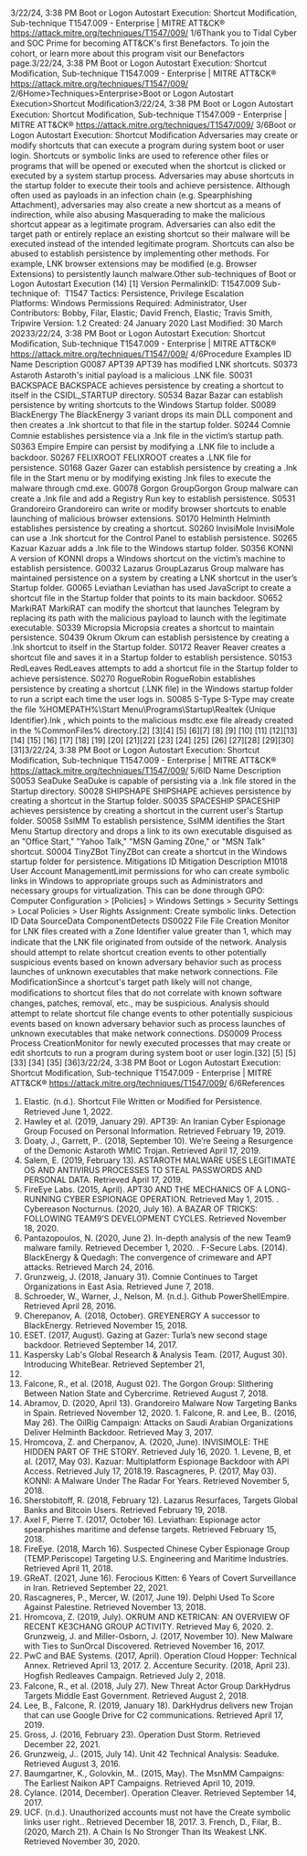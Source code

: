 3/22/24, 3:38 PM Boot or Logon Autostart Execution: Shortcut Modiﬁcation, Sub-technique T1547.009 - Enterprise | MITRE ATT&CK®
https://attack.mitre.org/techniques/T1547/009/ 1/6Thank you to Tidal Cyber and SOC Prime for becoming ATT&CK's ﬁrst Benefactors. To join the cohort, or learn more about this program visit our
Benefactors page.3/22/24, 3:38 PM Boot or Logon Autostart Execution: Shortcut Modiﬁcation, Sub-technique T1547.009 - Enterprise | MITRE ATT&CK®
https://attack.mitre.org/techniques/T1547/009/ 2/6Home>Techniques>Enterprise>Boot or Logon Autostart Execution>Shortcut Modiﬁcation3/22/24, 3:38 PM Boot or Logon Autostart Execution: Shortcut Modiﬁcation, Sub-technique T1547.009 - Enterprise | MITRE ATT&CK®
https://attack.mitre.org/techniques/T1547/009/ 3/6Boot or Logon Autostart Execution: Shortcut
Modiﬁcation
Adversaries may create or modify shortcuts that can execute a program during system boot or user login. Shortcuts or symbolic links are
used to reference other ﬁles or programs that will be opened or executed when the shortcut is clicked or executed by a system startup
process.
Adversaries may abuse shortcuts in the startup folder to execute their tools and achieve persistence. Although often used as payloads in
an infection chain (e.g. Spearphishing Attachment), adversaries may also create a new shortcut as a means of indirection, while also
abusing Masquerading to make the malicious shortcut appear as a legitimate program. Adversaries can also edit the target path or entirely
replace an existing shortcut so their malware will be executed instead of the intended legitimate program.
Shortcuts can also be abused to establish persistence by implementing other methods. For example, LNK browser extensions may be
modiﬁed (e.g. Browser Extensions) to persistently launch malware.Other sub-techniques of Boot or Logon Autostart Execution (14)
[1]
Version PermalinkID: T1547.009
Sub-technique of:  T1547
 
Tactics: Persistence, Privilege Escalation
 
Platforms: Windows
 
Permissions Required: Administrator, User
Contributors: Bobby, Filar, Elastic; David French, Elastic; Travis Smith, Tripwire
Version: 1.2
Created: 24 January 2020
Last Modiﬁed: 30 March 20233/22/24, 3:38 PM Boot or Logon Autostart Execution: Shortcut Modiﬁcation, Sub-technique T1547.009 - Enterprise | MITRE ATT&CK®
https://attack.mitre.org/techniques/T1547/009/ 4/6Procedure Examples
ID Name Description
G0087 APT39 APT39 has modiﬁed LNK shortcuts.
S0373 Astaroth Astaroth's initial payload is a malicious .LNK ﬁle. 
S0031 BACKSPACE BACKSPACE achieves persistence by creating a shortcut to itself in the CSIDL\_STARTUP directory.
S0534 Bazar Bazar can establish persistence by writing shortcuts to the Windows Startup folder.
S0089 BlackEnergy The BlackEnergy 3 variant drops its main DLL component and then creates a .lnk shortcut to that ﬁle in the
startup folder.
S0244 Comnie Comnie establishes persistence via a .lnk ﬁle in the victim’s startup path.
S0363 Empire Empire can persist by modifying a .LNK ﬁle to include a backdoor.
S0267 FELIXROOT FELIXROOT creates a .LNK ﬁle for persistence.
S0168 Gazer Gazer can establish persistence by creating a .lnk ﬁle in the Start menu or by modifying existing .lnk ﬁles to
execute the malware through cmd.exe.
G0078 Gorgon
GroupGorgon Group malware can create a .lnk ﬁle and add a Registry Run key to establish persistence.
S0531 Grandoreiro Grandoreiro can write or modify browser shortcuts to enable launching of malicious browser extensions.
S0170 Helminth Helminth establishes persistence by creating a shortcut.
S0260 InvisiMole InvisiMole can use a .lnk shortcut for the Control Panel to establish persistence.
S0265 Kazuar Kazuar adds a .lnk ﬁle to the Windows startup folder.
S0356 KONNI A version of KONNI drops a Windows shortcut on the victim’s machine to establish persistence.
G0032 Lazarus
GroupLazarus Group malware has maintained persistence on a system by creating a LNK shortcut in the user’s
Startup folder.
G0065 Leviathan Leviathan has used JavaScript to create a shortcut ﬁle in the Startup folder that points to its main backdoor.
S0652 MarkiRAT MarkiRAT can modify the shortcut that launches Telegram by replacing its path with the malicious payload
to launch with the legitimate executable.
S0339 Micropsia Micropsia creates a shortcut to maintain persistence.
S0439 Okrum Okrum can establish persistence by creating a .lnk shortcut to itself in the Startup folder.
S0172 Reaver Reaver creates a shortcut ﬁle and saves it in a Startup folder to establish persistence.
S0153 RedLeaves RedLeaves attempts to add a shortcut ﬁle in the Startup folder to achieve persistence.
S0270 RogueRobin RogueRobin establishes persistence by creating a shortcut (.LNK ﬁle) in the Windows startup folder to run a
script each time the user logs in.
S0085 S-Type S-Type may create the ﬁle %HOMEPATH%\Start Menu\Programs\Startup\Realtek {Unique
Identifier}.lnk , which points to the malicious msdtc.exe ﬁle already created in the %CommonFiles%
directory.[2]
[3][4]
[5]
[6][7]
[8]
[9]
[10]
[11]
[12][13]
[14]
[15]
[16]
[17]
[18]
[19]
[20]
[21][22]
[23]
[24]
[25]
[26]
[27][28]
[29][30]
[31]3/22/24, 3:38 PM Boot or Logon Autostart Execution: Shortcut Modiﬁcation, Sub-technique T1547.009 - Enterprise | MITRE ATT&CK®
https://attack.mitre.org/techniques/T1547/009/ 5/6ID Name Description
S0053 SeaDuke SeaDuke is capable of persisting via a .lnk ﬁle stored in the Startup directory.
S0028 SHIPSHAPE SHIPSHAPE achieves persistence by creating a shortcut in the Startup folder.
S0035 SPACESHIP SPACESHIP achieves persistence by creating a shortcut in the current user's Startup folder.
S0058 SslMM To establish persistence, SslMM identiﬁes the Start Menu Startup directory and drops a link to its own
executable disguised as an "Oﬃce Start," "Yahoo Talk," "MSN Gaming Z0ne," or "MSN Talk" shortcut.
S0004 TinyZBot TinyZBot can create a shortcut in the Windows startup folder for persistence.
Mitigations
ID Mitigation Description
M1018 User Account
ManagementLimit permissions for who can create symbolic links in Windows to appropriate groups such as
Administrators and necessary groups for virtualization. This can be done through GPO: Computer
Conﬁguration > [Policies] > Windows Settings > Security Settings > Local Policies > User Rights
Assignment: Create symbolic links. 
Detection
ID Data SourceData ComponentDetects
DS0022 File File Creation Monitor for LNK ﬁles created with a Zone Identiﬁer value greater than 1, which may indicate
that the LNK ﬁle originated from outside of the network. Analysis should attempt to relate
shortcut creation events to other potentially suspicious events based on known adversary
behavior such as process launches of unknown executables that make network connections.
File
ModiﬁcationSince a shortcut's target path likely will not change, modiﬁcations to shortcut ﬁles that do not
correlate with known software changes, patches, removal, etc., may be suspicious. Analysis
should attempt to relate shortcut ﬁle change events to other potentially suspicious events
based on known adversary behavior such as process launches of unknown executables that
make network connections.
DS0009 Process Process
CreationMonitor for newly executed processes that may create or edit shortcuts to run a program
during system boot or user login.[32]
[5]
[5]
[33]
[34]
[35]
[36]3/22/24, 3:38 PM Boot or Logon Autostart Execution: Shortcut Modiﬁcation, Sub-technique T1547.009 - Enterprise | MITRE ATT&CK®
https://attack.mitre.org/techniques/T1547/009/ 6/6References
1. Elastic. (n.d.). Shortcut File Written or Modiﬁed for
Persistence. Retrieved June 1, 2022.
2. Hawley et al. (2019, January 29). APT39: An Iranian Cyber
Espionage Group Focused on Personal Information. Retrieved
February 19, 2019.
3. Doaty, J., Garrett, P.. (2018, September 10). We’re Seeing a
Resurgence of the Demonic Astaroth WMIC Trojan. Retrieved
April 17, 2019.
4. Salem, E. (2019, February 13). ASTAROTH MALWARE USES
LEGITIMATE OS AND ANTIVIRUS PROCESSES TO STEAL
PASSWORDS AND PERSONAL DATA. Retrieved April 17, 2019.
5. FireEye Labs. (2015, April). APT30 AND THE MECHANICS OF
A LONG-RUNNING CYBER ESPIONAGE OPERATION. Retrieved
May 1, 2015.
 . Cybereason Nocturnus. (2020, July 16). A BAZAR OF TRICKS:
FOLLOWING TEAM9’S DEVELOPMENT CYCLES. Retrieved
November 18, 2020.
7. Pantazopoulos, N. (2020, June 2). In-depth analysis of the
new Team9 malware family. Retrieved December 1, 2020.
 . F-Secure Labs. (2014). BlackEnergy & Quedagh: The
convergence of crimeware and APT attacks. Retrieved March
24, 2016.
9. Grunzweig, J. (2018, January 31). Comnie Continues to Target
Organizations in East Asia. Retrieved June 7, 2018.
10. Schroeder, W., Warner, J., Nelson, M. (n.d.). Github
PowerShellEmpire. Retrieved April 28, 2016.
11. Cherepanov, A. (2018, October). GREYENERGY A successor to
BlackEnergy. Retrieved November 15, 2018.
12. ESET. (2017, August). Gazing at Gazer: Turla’s new second
stage backdoor. Retrieved September 14, 2017.
13. Kaspersky Lab's Global Research & Analysis Team. (2017,
August 30). Introducing WhiteBear. Retrieved September 21,
2017.
14. Falcone, R., et al. (2018, August 02). The Gorgon Group:
Slithering Between Nation State and Cybercrime. Retrieved
August 7, 2018.
15. Abramov, D. (2020, April 13). Grandoreiro Malware Now
Targeting Banks in Spain. Retrieved November 12, 2020.
1 . Falcone, R. and Lee, B.. (2016, May 26). The OilRig Campaign:
Attacks on Saudi Arabian Organizations Deliver Helminth
Backdoor. Retrieved May 3, 2017.
17. Hromcova, Z. and Cherpanov, A. (2020, June). INVISIMOLE:
THE HIDDEN PART OF THE STORY. Retrieved July 16, 2020.
1 . Levene, B, et al. (2017, May 03). Kazuar: Multiplatform
Espionage Backdoor with API Access. Retrieved July 17, 2018.19. Rascagneres, P. (2017, May 03). KONNI: A Malware Under The
Radar For Years. Retrieved November 5, 2018.
20. Sherstobitoff, R. (2018, February 12). Lazarus Resurfaces,
Targets Global Banks and Bitcoin Users. Retrieved February
19, 2018.
21. Axel F, Pierre T. (2017, October 16). Leviathan: Espionage actor
spearphishes maritime and defense targets. Retrieved
February 15, 2018.
22. FireEye. (2018, March 16). Suspected Chinese Cyber
Espionage Group (TEMP.Periscope) Targeting U.S. Engineering
and Maritime Industries. Retrieved April 11, 2018.
23. GReAT. (2021, June 16). Ferocious Kitten: 6 Years of Covert
Surveillance in Iran. Retrieved September 22, 2021.
24. Rascagneres, P., Mercer, W. (2017, June 19). Delphi Used To
Score Against Palestine. Retrieved November 13, 2018.
25. Hromcova, Z. (2019, July). OKRUM AND KETRICAN: AN
OVERVIEW OF RECENT KE3CHANG GROUP ACTIVITY.
Retrieved May 6, 2020.
2 . Grunzweig, J. and Miller-Osborn, J. (2017, November 10). New
Malware with Ties to SunOrcal Discovered. Retrieved
November 16, 2017.
27. PwC and BAE Systems. (2017, April). Operation Cloud Hopper:
Technical Annex. Retrieved April 13, 2017.
2 . Accenture Security. (2018, April 23). Hogﬁsh Redleaves
Campaign. Retrieved July 2, 2018.
29. Falcone, R., et al. (2018, July 27). New Threat Actor Group
DarkHydrus Targets Middle East Government. Retrieved
August 2, 2018.
30. Lee, B., Falcone, R. (2019, January 18). DarkHydrus delivers
new Trojan that can use Google Drive for C2 communications.
Retrieved April 17, 2019.
31. Gross, J. (2016, February 23). Operation Dust Storm. Retrieved
December 22, 2021.
32. Grunzweig, J.. (2015, July 14). Unit 42 Technical Analysis:
Seaduke. Retrieved August 3, 2016.
33. Baumgartner, K., Golovkin, M.. (2015, May). The MsnMM
Campaigns: The Earliest Naikon APT Campaigns. Retrieved
April 10, 2019.
34. Cylance. (2014, December). Operation Cleaver. Retrieved
September 14, 2017.
35. UCF. (n.d.). Unauthorized accounts must not have the Create
symbolic links user right.. Retrieved December 18, 2017.
3 . French, D., Filar, B.. (2020, March 21). A Chain Is No Stronger
Than Its Weakest LNK. Retrieved November 30, 2020.